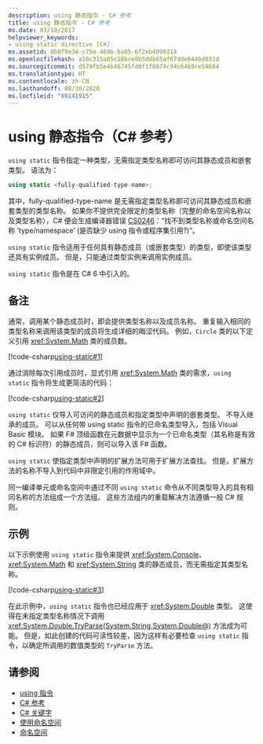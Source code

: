 ```yaml
---
description: using 静态指令 - C# 参考
title: using 静态指令 - C# 参考
ms.date: 03/10/2017
helpviewer_keywords:
- using static directive [C#]
ms.assetid: 8b8f9e34-c75e-469b-ba85-6f2eb4090314
ms.openlocfilehash: a10c315a05c28bce9b5ddb65af67dde6446d031d
ms.sourcegitcommit: d579fb5e4b46745fd0f1f8874c94c6469ce58604
ms.translationtype: HT
ms.contentlocale: zh-CN
ms.lasthandoff: 08/30/2020
ms.locfileid: "89141915"
---
```

# <a name="using-static-directive-c-reference"></a>using 静态指令（C# 参考）

`using static` 指令指定一种类型，无需指定类型名称即可访问其静态成员和嵌套类型。 语法为：

```csharp
using static <fully-qualified-type-name>;
```

其中，fully-qualified-type-name 是无需指定类型名称即可访问其静态成员和嵌套类型的类型名称。 如果你不提供完全限定的类型名称（完整的命名空间名称以及类型名称），C# 便会生成编译器错误 [CS0246](../compiler-messages/cs0246.md)：“找不到类型名称或命名空间名称 ’type/namespace’ (是否缺少 using 指令或程序集引用?)”。

`using static` 指令适用于任何具有静态成员（或嵌套类型）的类型，即使该类型还具有实例成员。 但是，只能通过类型实例来调用实例成员。

`using static` 指令是在 C# 6 中引入的。

## <a name="remarks"></a>备注

通常，调用某个静态成员时，即会提供类型名称以及成员名称。 重复输入相同的类型名称来调用该类型的成员将生成详细的晦涩代码。 例如，`Circle` 类的以下定义引用 <xref:System.Math> 类的成员数。

[!code-csharp[using-static#1](~/samples/snippets/csharp/language-reference/keywords/using/using-static1.cs#1)]

通过消除每次引用成员时，显式引用 <xref:System.Math> 类的需求，`using static` 指令将生成更简洁的代码：

[!code-csharp[using-static#2](~/samples/snippets/csharp/language-reference/keywords/using/using-static2.cs#1)]

`using static` 仅导入可访问的静态成员和指定类型中声明的嵌套类型。  不导入继承的成员。  可以从任何带 using static 指令的已命名类型导入，包括 Visual Basic 模块。  如果 F# 顶级函数在元数据中显示为一个已命名类型（其名称是有效的 C# 标识符）的静态成员，则可以导入该 F# 函数。

 `using static` 使指定类型中声明的扩展方法可用于扩展方法查找。  但是，扩展方法的名称不导入到代码中非限定引用的作用域中。

 同一编译单元或命名空间中通过不同 `using static` 命令从不同类型导入的具有相同名称的方法组成一个方法组。  这些方法组内的重载解决方法遵循一般 C# 规则。

## <a name="example"></a>示例

以下示例使用 `using static` 指令来提供 <xref:System.Console>、<xref:System.Math> 和 <xref:System.String> 类的静态成员，而无需指定其类型名称。

[!code-csharp[using-static#3](~/samples/snippets/csharp/language-reference/keywords/using/using-static3.cs)]

在此示例中，`using static` 指令也已经应用于 <xref:System.Double> 类型。 这使得在未指定类型名称情况下调用 <xref:System.Double.TryParse(System.String,System.Double@)> 方法成为可能。 但是，如此创建的代码可读性较差，因为这样有必要检查 `using static` 指令，以确定所调用的数值类型的 `TryParse` 方法。

## <a name="see-also"></a>请参阅

- [using 指令](using-directive.md)
- [C# 参考](../index.md)
- [C# 关键字](index.md)
- [使用命名空间](../../programming-guide/namespaces/using-namespaces.md)
- [命名空间](../../programming-guide/namespaces/index.md)
